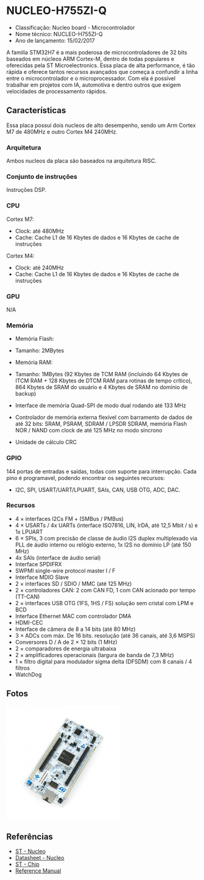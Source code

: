 # NUCLEO-H755ZI-Q

- Classificação: Nucleo board - Microcontrolador
- Nome técnico: NUCLEO-H755ZI-Q
- Ano de lançamento: 15/02/2017

A familía STM32H7 é a mais poderosa de microcontroladores de 32 bits baseados em núcleos ARM Cortex-M, dentro de todas populares e oferecidas pela ST Microelectronics.
Essa placa de alta performance, é tão rápida e oferece tantos recursos avançados que começa a confundir a linha entre o microcontrolador e o microprocessador. Com ela é possível trabalhar em projetos com IA, automotiva e dentro outros que exigem velocidades de processamento rápidos.

## Características

Essa placa possuí dois nucleos de alto desempenho, sendo um Arm Cortex M7 de 480MHz e outro Cortex M4 240MHz.

### Arquitetura

Ambos nucleos da placa são baseados na arquitetura RISC.

### Conjunto de instruções

Instruções DSP.

### CPU

Cortex M7:
- Clock: até 480MHz
- Cache: Cache L1 de 16 Kbytes de dados e 16 Kbytes de cache de instruções

Cortex M4:
- Clock: até 240MHz
- Cache: Cache L1 de 16 Kbytes de dados e 16 Kbytes de cache de instruções

### GPU

N/A

### Memória

- Memória Flash:
- Tamanho: 2MBytes

- Memória RAM:
- Tamanho: 1MBytes
(92 Kbytes de TCM RAM (incluindo 64 Kbytes de ITCM RAM + 128 Kbytes de DTCM RAM para rotinas de tempo crítico), 864 Kbytes de SRAM do usuário e 4 Kbytes de SRAM no domínio de backup)

- Interface de memória Quad-SPI de modo dual rodando até 133 MHz
- Controlador de memória externa flexível com barramento de dados de até 32 bits: SRAM, PSRAM, SDRAM / LPSDR SDRAM, memória Flash NOR / NAND com clock de até 125 MHz no modo síncrono
- Unidade de cálculo CRC

### GPIO

144 portas de entradas e saídas, todas com suporte para interrupção. Cada pino é programavel, podendo encontrar os seguintes recursos:

- I2C, SPI, USART/UART/LPUART, SAIs, CAN, USB OTG, ADC, DAC.

### Recursos

- 4 × interfaces I2Cs FM + (SMBus / PMBus)
- 4 × USARTs / 4x UARTs (interface ISO7816, LIN, IrDA, até 12,5 Mbit / s) e 1x LPUART
- 6 × SPIs, 3 com precisão de classe de áudio I2S duplex multiplexado via PLL de áudio interno ou relógio externo, 1x I2S no domínio LP (até 150 MHz)
- 4x SAIs (interface de áudio serial)
- Interface SPDIFRX
- SWPMI single-wire protocol master I / F
- Interface MDIO Slave
- 2 × interfaces SD / SDIO / MMC (até 125 MHz)
- 2 × controladores CAN: 2 com CAN FD, 1 com CAN acionado por tempo (TT-CAN)
- 2 × interfaces USB OTG (1FS, 1HS / FS) solução sem cristal com LPM e BCD
- Interface Ethernet MAC com controlador DMA
- HDMI-CEC
- Interface de câmera de 8 a 14 bits (até 80 MHz)
- 3 × ADCs com máx. De 16 bits. resolução (até 36 canais, até 3,6 MSPS)
- Conversores D / A de 2 × 12 bits (1 MHz)
- 2 × comparadores de energia ultrabaixa
- 2 × amplificadores operacionais (largura de banda de 7,3 MHz)
- 1 × filtro digital para modulador sigma delta (DFSDM) com 8 canais / 4 filtros
- WatchDog

## Fotos

![Nucleo](imgs/Nucleo.jpg)

## Referências

- [ST - Nucleo](https://www.st.com/en/evaluation-tools/nucleo-h755zi-q.html)
- [Datasheet - Nucleo](https://www.st.com/resource/en/user_manual/dm00499171-stm32h7-nucleo144-boards-mb1363-stmicroelectronics.pdf)
- [ST - Chip](https://www.st.com/en/microcontrollers-microprocessors/stm32h755zi.html)
- [Reference Manual](https://www.st.com/resource/en/reference_manual/dm00176879-stm32h745755-and-stm32h747757-advanced-armbased-32bit-mcus-stmicroelectronics.pdf)
